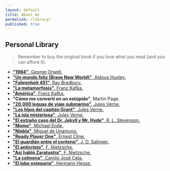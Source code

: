 ```yaml
---
layout: default
title: About me
permalink: /library/
published: true
---
```


<h2><i class="fa fa-book"></i> Personal Library</h2>
<blockquote>Remember to buy the original book if you love what you read (and you can afford it).</blockquote>
<div id="lib-list">
	<ul>
		<li><a href="http://download2098.mediafire.com/ns5teves2w0g/7agna45d4i2l2cd/George_Orwell-1984.pdf"><strong>"1984"</strong>, George Orwell.</a></li>
		<li><a href="http://download1511.mediafire.com/tcxlwyy5rmxg/gebqh5ud99bmjvj/Un+mundo+feliz+-+Aldous+Huxley.pdf"><strong>"Un mundo feliz (Brave New World)"</strong>, Aldous Huxley.</a></li>
		<li><a href="http://download1638.mediafire.com/fk0cf5pr9xzg/2wm09jam0j620l5/Farenheit+451.pdf"><strong>"Fahrenheit 451"</strong>, Ray Bradbury.</a></li>
		<li><a href="http://download1473.mediafire.com/8w48oz5yt0eg/gb7bfsgvlj41hho/La+metamorfosis.pdf"><strong>"La metamorfosis"</strong>, Franz Kafka.</a></li>
		<li><a href="http://download1334.mediafire.com/cgt0oku30fjg/pgvqrfa88c85jgp/America.pdf"><strong>"América"</strong>, Franz Kafka.</a></li>
		<li><strong>"Cómo me convertí en un estúpido"</strong>, Martin Page.</li>
		<li><a href="http://download1593.mediafire.com/n7q41g1cbnsg/2dlfh1xeyfj6gb8/Verne-Julio-Veinte-Mil-Leguas-De-Viaje-Submarino.pdf"><strong>"20.000 leguas de viaje submarino"</strong>, Jules Verne.</a></li>
		<li><a href="http://download849.mediafire.com/tu0vnqb9lehg/u0tddwsz4phy513/julio_verne_los_hijos_del_capitan_grant.pdf"><strong>"Los hijos del capitán Grant"</strong>, Jules Verne.</a></li>
		<li><a href="http://download950.mediafire.com/5na78ry4ahfg/kt7r371bp6812l5/La+isla+misteriosa.pdf"><strong>"La isla misteriosa"</strong>, Jules Verne.</a></li>
		<li><a href="http://download1582.mediafire.com/2uyntwq0nwsg/ff00n2ohh4t4tq9/Dr_Jekyll_y_Mr_Hyde.pdf"><strong>"El extraño caso del Dr. Jekyll y Mr. Hyde"</strong>, R. L. Stevenson.</a></li>
		<li><a href="http://download1607.mediafire.com/6irerd94tcdg/jv8qk3uieb7a6t8/momo.pdf"><strong>"Momo"</strong>, Michael Ende.</a></li>
		<li><a href="http://download1652.mediafire.com/redgzc46qrsg/snqb3swq9sti1es/Niebla.pdf"><strong>"Niebla"</strong>, Miguel de Unamuno.</a></li>
		<li><a href="http://download2028.mediafire.com/t66hz9idu2ig/c0xme0d380ru2ce/Ready+Player+One+-+Ernest+Cline.pdf"><strong>"Ready Player One"</strong>, Ernest Cline.</a></li>
		<li><a href="http://download1079.mediafire.com/yb172we47xqg/4wh0py9158q8ub1/El+guardian+entre+el+centeno.pdf"><strong>"El guardián entre el centeno"</strong>, J. D. Salinger.</a></li>
		<li><a href="http://download1654.mediafire.com/pk66lslsswhg/ucy25hy0lgv8wr2/El+anticristo.pdf"><strong>"El anticristo"</strong>, F. Nietzsche.</a></li>
		<li><a href="http://download1493.mediafire.com/dl3e90npdmjg/j17qohlbdj7bcm1/Asi+hablo+Zaratustra.pdf"><strong>"Así habló Zaratustra"</strong>, F. Nietzsche.</a></li>
		<li><a href="http://download1350.mediafire.com/2tdmt74xwl9g/jh394t4twvp1i49/La+Colmena.pdf"><strong>"La colmena"</strong>, Camilo José Cela.</a></li>
		<li><a href="http://download1699.mediafire.com/i9h6fr70x95g/aat9wjmtb99c4ke/El+lobo+estepario.pdf"><strong>"El lobo estepario"</strong>, Hermann Hesse.</a></li>
	</ul>
</div>
